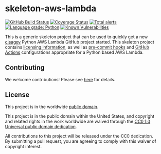# skeleton-aws-lambda #

[![GitHub Build Status](https://github.com/cisagov/skeleton-aws-lambda/workflows/build/badge.svg)](https://github.com/cisagov/skeleton-aws-lambda/actions)
[![Coverage Status](https://coveralls.io/repos/github/cisagov/skeleton-aws-lambda/badge.svg?branch=develop)](https://coveralls.io/github/cisagov/skeleton-aws-lambda?branch=develop)
[![Total alerts](https://img.shields.io/lgtm/alerts/g/cisagov/skeleton-aws-lambda.svg?logo=lgtm&logoWidth=18)](https://lgtm.com/projects/g/cisagov/skeleton-aws-lambda/alerts/)
[![Language grade: Python](https://img.shields.io/lgtm/grade/python/g/cisagov/skeleton-aws-lambda.svg?logo=lgtm&logoWidth=18)](https://lgtm.com/projects/g/cisagov/skeleton-aws-lambda/context:python)
[![Known Vulnerabilities](https://snyk.io/test/github/cisagov/skeleton-aws-lambda/develop/badge.svg)](https://snyk.io/test/github/cisagov/skeleton-aws-lambda)

This is a generic skeleton project that can be used to quickly get a
new [cisagov](https://github.com/cisagov) Python AWS Lambda GitHub
project started.  This skeleton project contains [licensing
information](LICENSE), as well as
[pre-commit hooks](https://pre-commit.com) and
[GitHub Actions](https://github.com/features/actions) configurations
appropriate for a Python based AWS Lambda.

## Contributing ##

We welcome contributions!  Please see [here](CONTRIBUTING.md) for
details.

## License ##

This project is in the worldwide [public domain](LICENSE).

This project is in the public domain within the United States, and
copyright and related rights in the work worldwide are waived through
the [CC0 1.0 Universal public domain
dedication](https://creativecommons.org/publicdomain/zero/1.0/).

All contributions to this project will be released under the CC0
dedication. By submitting a pull request, you are agreeing to comply
with this waiver of copyright interest.
